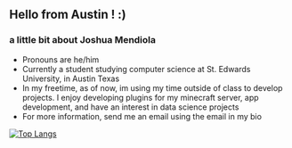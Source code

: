 ## Hello from Austin ! :)

### a little bit about Joshua Mendiola
- Pronouns are he/him
- Currently a student studying computer science at St. Edwards University, in Austin Texas
- In my freetime, as of now, im using my time outside of class to
  develop projects. I enjoy developing plugins for my minecraft server, app development, and have an interest in data science projects
- For more information, send me an email using the email in my bio

[![Top Langs](https://github-readme-stats.vercel.app/api/top-langs/?username=JoshMendiola)](https://github.com/anuraghazra/github-readme-stats)
